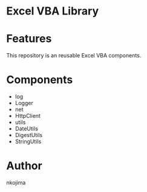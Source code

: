 # Excel VBA Library

# Features
This repository is an reusable Excel VBA components.

# Components

- log
 - Logger
- net
 - HttpClient
- utils
 - DateUtils
 - DigestUtils
 - StringUtils

# Author
nkojima